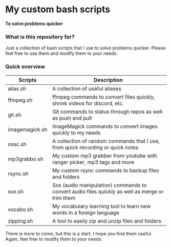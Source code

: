 # My custom bash scripts

**To solve problems quicker**

### What is this repository for?
Just a collection of bash scripts that I use to solve problems quicker.
Please feel free to use them and modify them to your needs.

### Quick overview

| Scripts        | Description                                                                                    |
| ---            | ---                                                                                            |
| alias.sh       | A collection of useful aliases                                                                 |
| ffmpeg.sh      | ffmpeg commands to convert files quickly, shrink videos for discord, etc.                      |
| git.sh         | Git commands to status through repos as well as push and pull                                  |
| imagemagick.sh | ImageMagick commands to convert images quickly to my needs                                     |
| misc.sh        | A collection of random commands that I use, from quick recording or quick notes                |
| mp3grabbo.sh   | My custom mp3 grabber from youtube with ranger picker, mp3 tags and more                       |
| rsync.sh       | My custom rsync commands to backup files and folders                                           |
| sox.sh         | Sox (audio manipulation) commands to convert audio files quickly as well as merge or trim them |
| vocabo.sh      | My vocabulary learning tool to learn new words in a foreign language                           |
| zipping.sh     | A tool to easily zip and unzip files and folders                                               |

There is more to come, but this is a start. I hope you find them useful.
Again, feel free to modify them to your needs.
